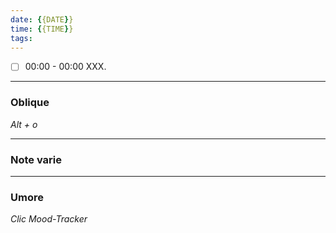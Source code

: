 ```yaml
---
date: {{DATE}}
time: {{TIME}}
tags:
---
```


- [ ] 00:00 - 00:00 XXX.

---

### Oblique

*Alt + o*

---

### Note varie

---

### Umore

*Clic Mood-Tracker*